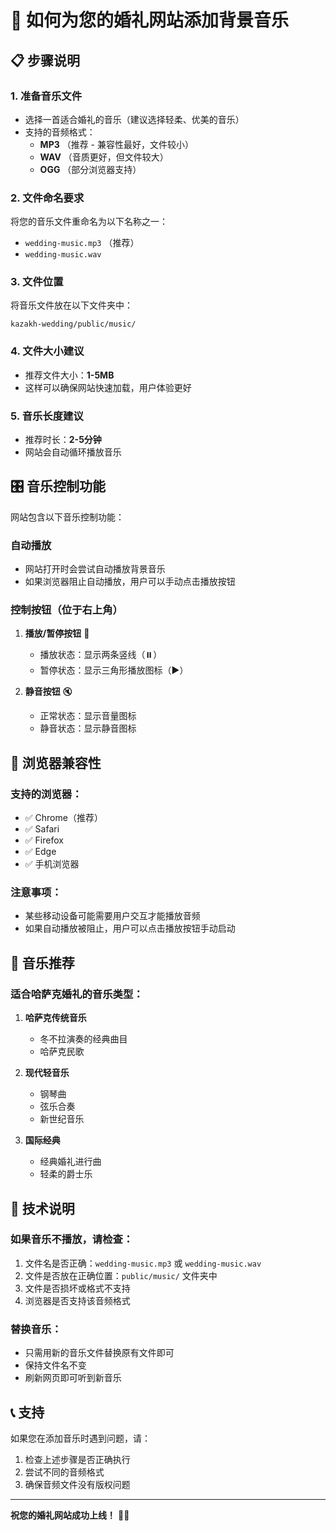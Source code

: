 # 🎵 如何为您的婚礼网站添加背景音乐

## 📋 步骤说明

### 1. 准备音乐文件
- 选择一首适合婚礼的音乐（建议选择轻柔、优美的音乐）
- 支持的音频格式：
  - **MP3** （推荐 - 兼容性最好，文件较小）
  - **WAV** （音质更好，但文件较大）
  - **OGG** （部分浏览器支持）

### 2. 文件命名要求
将您的音乐文件重命名为以下名称之一：
- `wedding-music.mp3` （推荐）
- `wedding-music.wav`

### 3. 文件位置
将音乐文件放在以下文件夹中：
```
kazakh-wedding/public/music/
```

### 4. 文件大小建议
- 推荐文件大小：**1-5MB**
- 这样可以确保网站快速加载，用户体验更好

### 5. 音乐长度建议
- 推荐时长：**2-5分钟**
- 网站会自动循环播放音乐

## 🎛️ 音乐控制功能

网站包含以下音乐控制功能：

### 自动播放
- 网站打开时会尝试自动播放背景音乐
- 如果浏览器阻止自动播放，用户可以手动点击播放按钮

### 控制按钮（位于右上角）
1. **播放/暂停按钮** 🎵
   - 播放状态：显示两条竖线（⏸️）
   - 暂停状态：显示三角形播放图标（▶️）

2. **静音按钮** 🔇
   - 正常状态：显示音量图标
   - 静音状态：显示静音图标

## 📱 浏览器兼容性

### 支持的浏览器：
- ✅ Chrome（推荐）
- ✅ Safari
- ✅ Firefox
- ✅ Edge
- ✅ 手机浏览器

### 注意事项：
- 某些移动设备可能需要用户交互才能播放音频
- 如果自动播放被阻止，用户可以点击播放按钮手动启动

## 🎨 音乐推荐

### 适合哈萨克婚礼的音乐类型：
1. **哈萨克传统音乐**
   - 冬不拉演奏的经典曲目
   - 哈萨克民歌

2. **现代轻音乐**
   - 钢琴曲
   - 弦乐合奏
   - 新世纪音乐

3. **国际经典**
   - 经典婚礼进行曲
   - 轻柔的爵士乐

## 🔧 技术说明

### 如果音乐不播放，请检查：
1. 文件名是否正确：`wedding-music.mp3` 或 `wedding-music.wav`
2. 文件是否放在正确位置：`public/music/` 文件夹中
3. 文件是否损坏或格式不支持
4. 浏览器是否支持该音频格式

### 替换音乐：
- 只需用新的音乐文件替换原有文件即可
- 保持文件名不变
- 刷新网页即可听到新音乐

## 📞 支持

如果您在添加音乐时遇到问题，请：
1. 检查上述步骤是否正确执行
2. 尝试不同的音频格式
3. 确保音频文件没有版权问题

---

**祝您的婚礼网站成功上线！** 🎊💕
